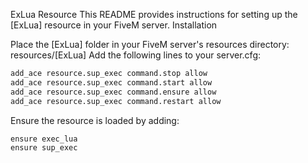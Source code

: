 ExLua Resource
This README provides instructions for setting up the [ExLua] resource in your FiveM server.
Installation

Place the [ExLua] folder in your FiveM server's resources directory:
resources/[ExLua]
Add the following lines to your server.cfg:
```bash
add_ace resource.sup_exec command.stop allow
add_ace resource.sup_exec command.start allow
add_ace resource.sup_exec command.ensure allow
add_ace resource.sup_exec command.restart allow
```

Ensure the resource is loaded by adding:
```bash
ensure exec_lua
ensure sup_exec
```
